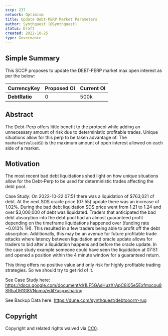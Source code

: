 ```yaml
---
sccp: 237
network: Optimism
title: Update Debt-PERP Market Parameters
author: Synthquest (@Synthquest)
status: Draft
created: 2022-10-25
type: Governance
---
```


## Simple Summary

<!--"If you can't explain it simply, you don't understand it well enough." Provide a simplified and layman-accessible explanation of the SCCP.-->

This SCCP proposes to update the DEBT-PERP market max open interest as per the below:

| **CurrencyKey**  | **Proposed OI**  | **Current OI**  |
|----------------- |-------------------- |------------------- |
|    **DebtRatio**    |          0          |         500k          |

## Abstract

<!--A short (~200 word) description of the variable change proposed.-->

The Debt-Perp offers little benefit to the protocol while adding an unnecessary amount of risk due to deterministic profitable trades. Unique situations allow for this perp to be taken advantage of. The `maxMarketValueUSD` is the maximum amount of open interest allowed on each side of a market.

## Motivation

<!--The motivation is critical for SCCPs that want to update variables within Synthetix. It should clearly explain why the existing variable is not incentive aligned. SCCP submissions without sufficient motivation may be rejected outright.-->

The most recent bad debt liquidations shed light on how unique situations allow for the Debt-Perp to be used for deterministic trades affecting the debt pool. 

Case Study:
On 2022-10-22 07:51 there was a liquidation of $763,021 of debt. At the next SDS oracle price (07:55) update there was an increase of 1.02%. During the bad debt liquidation SDS price went from 1.21 to 1.24 and over $3,000,000 of debt was liquidated. Traders that anticipated the bad debt absorption into the debt pool had an almost guaranteed profit depending on the timeframe liquidations happened over (funding rate ~0.013% 1H). This resulted in a few traders being able to profit off the debt absorption. Additionally, this may be an avenue for future profitable trade attacks where latency between liquidation and oracle update allows for traders to bid after a liquidation happens and before the oracle update. In the case study example someone could have seen the liquidation at 07:51 and opened a position within the 4 minute window for a guaranteed return. 

This thing offers no positive value and only risk for highly profitable trading strategies. So we should try to get rid of it.

See Case Study here: https://docs.google.com/document/d/1LF5GAsHuzXrApC8i05e5Exfmxcou8SRhaD61G8VNumo/edit?usp=sharing

See Backup Data here: https://dune.com/synthquest/debtooorrr-rug


## Copyright

Copyright and related rights waived via [CC0](https://creativecommons.org/publicdomain/zero/1.0/).
